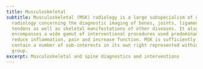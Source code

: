 ```yaml
---
title: Musculoskeletal
subtitle: Musculoskeletal (MSK) radiology is a large subspecialism of general
  radiology concerning the diagnostic imaging of bones, joints, ligaments and
  tendons as well as skeletal manifestations of other diseases. It also
  encompasses a wide gamut of interventional procedures used predominantly to
  reduce inflammation, pain and increase function. MSK is sufficiently large to
  contain a number of sub-interests in its own right represented within this
  group.
excerpt: Musculoskeletal and spine diagnostics and interventions
---
```

